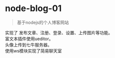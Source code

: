 # node-blog-01
> 基于nodejs的个人博客网站

实现了 发布文章、注册、登录、设置、上传图片等功能。<br>
富文本插件使用ueditor。<br>
头像上传到七牛服务器。<br>
使用ws模块实现了简易聊天室
